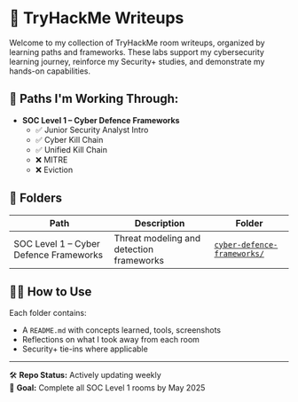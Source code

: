 # 🧪 TryHackMe Writeups

Welcome to my collection of TryHackMe room writeups, organized by learning paths and frameworks. These labs support my cybersecurity learning journey, reinforce my Security+ studies, and demonstrate my hands-on capabilities.

## 🧭 Paths I'm Working Through:
- **SOC Level 1 – Cyber Defence Frameworks**
  - ✅ Junior Security Analyst Intro
  - ✅ Cyber Kill Chain
  - ✅ Unified Kill Chain
  - ❌ MITRE
  - ❌ Eviction

## 📂 Folders

| Path                                | Description                               | Folder                                |
|-------------------------------------|-------------------------------------------|----------------------------------------|
| SOC Level 1 – Cyber Defence Frameworks | Threat modeling and detection frameworks | [`cyber-defence-frameworks/`](./soc-level-1/cyber-defence-frameworks) |

## 🧑‍💻 How to Use
Each folder contains:
- A `README.md` with concepts learned, tools, screenshots
- Reflections on what I took away from each room
- Security+ tie-ins where applicable

---

🛠️ **Repo Status:** Actively updating weekly  
🎯 **Goal:** Complete all SOC Level 1 rooms by May 2025
